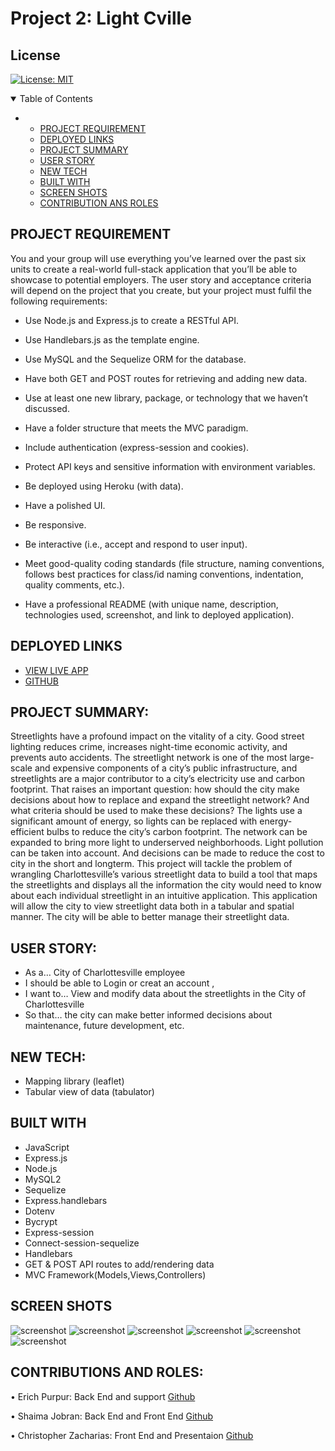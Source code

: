 # Project 2: Light Cville
## License
 [![License: MIT](https://img.shields.io/badge/License-MIT-yellow.svg)](https://opensource.org/licenses/MIT)




<!-- TABLE OF CONTENTS -->
<details open="open">
  <summary>Table of Contents</summary>
  <ul>
    <li>
      <ul>
       <li><a href="#PROJECT REQUIREMENTS">PROJECT REQUIREMENT</a></li>
       <li><a href="#DEPLOYED LINKS">DEPLOYED LINKS</a></li>
        <li><a href="#PROJECT SUMMARY">PROJECT SUMMARY</a></li>
        <li><a href="#USER STORY">USER STORY</a></li>
        <li><a href="#NEW TECH">NEW TECH</a></li>
          <li><a href="#BUILT WITH">BUILT WITH</a></li>
           <li><a href="#SCREEN SHOTS">SCREEN SHOTS</a></li>
        <li><a href="#CONTRIBUTION AND ROLES">CONTRIBUTION ANS ROLES</a></li>
      </ul>
    </li>
    </ul>
</details>

## PROJECT REQUIREMENT

You and your group will use everything you’ve learned over the past six units to create a real-world full-stack application that you’ll be able to showcase to potential employers. The user story and acceptance criteria will depend on the project that you create, but your project must fulfil the following requirements:

* Use Node.js and Express.js to create a RESTful API.

* Use Handlebars.js as the template engine.

* Use MySQL and the Sequelize ORM for the database.

* Have both GET and POST routes for retrieving and adding new data.

* Use at least one new library, package, or technology that we haven’t discussed.

* Have a folder structure that meets the MVC paradigm.

* Include authentication (express-session and cookies).

* Protect API keys and sensitive information with environment variables.

* Be deployed using Heroku (with data).

* Have a polished UI.

* Be responsive.

* Be interactive (i.e., accept and respond to user input).

* Meet good-quality coding standards (file structure, naming conventions, follows best practices for class/id naming conventions, indentation, quality comments, etc.).

* Have a professional README (with unique name, description, technologies used, screenshot, and link to deployed application).

## DEPLOYED LINKS
* [VIEW LIVE APP](https://lightcville.herokuapp.com/login)
* [GITHUB](https://github.com/epurpur/lightCville.git)

## PROJECT SUMMARY: 
Streetlights have a profound impact on the vitality of a city. Good street lighting reduces crime, increases night-time economic activity, and prevents auto accidents. The streetlight network is one of the most large-scale and expensive components of a city’s public infrastructure, and streetlights are a major contributor to a city’s electricity use and carbon footprint.
That raises an important question: how should the city make decisions about how to replace and expand the streetlight network? And what criteria should be used to make these decisions? The lights use a significant amount of energy, so lights can be replaced with energy-efficient bulbs to reduce the city’s carbon footprint. The network can be expanded to bring more light to underserved neighborhoods. Light pollution can be taken into account. And decisions can be made to reduce the cost to city in the short and longterm.
This project will tackle the problem of wrangling Charlottesville’s various streetlight data to build a tool that maps the streetlights and displays all the information the city would need to know about each individual streetlight in an intuitive application. This application will allow the city to view streetlight data both in a tabular and spatial manner. The city will be able to better manage their streetlight data.

## USER STORY: 
*	As a… City of Charlottesville employee
* I should be able to Login or creat an account ,
* I want to… View and modify data about the streetlights in the City of Charlottesville
*	So that… the city can make better informed decisions about maintenance, future development, etc.

## NEW TECH:
*	Mapping library (leaflet)
*	Tabular view of data (tabulator)

 ## BUILT WITH 
  
  
  * JavaScript
  * Express.js
  * Node.js
  * MySQL2 
  * Sequelize 
  * Express.handlebars 
  * Dotenv 
  * Bycrypt 
  * Express-session 
  * Connect-session-sequelize 
  * Handlebars
  * GET & POST API routes to add/rendering data
  * MVC Framework(Models,Views,Controllers)



 ## SCREEN SHOTS
![screenshot](public/images/1.jpg)
![screenshot](public/images/2.jpg)
![screenshot](public/images/3.jpg)
![screenshot](public/images/4.jpg)
![screenshot](public/images/5.jpg)
![screenshot](public/images/6.jpg)

## CONTRIBUTIONS AND ROLES:

•   Erich Purpur: Back End and support [Github](https://github.com/epurpur)

•	Shaima Jobran: Back End and Front End [Github](https://github.com/shaimajobran)

•	Christopher Zacharias: Front End and Presentaion [Github](https://github.com/ChrisZ304)


